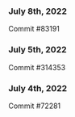 ### July 8th, 2022

Commit #83191

### July 5th, 2022

Commit #314353


### July 4th, 2022

Commit #72281
